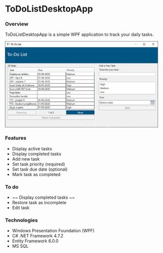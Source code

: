 # ToDoListDesktopApp

### Overview
ToDoListDesktopApp is a simple WPF application to track your daily tasks.

![AppScreenshot](./Images/2020-05-27%2016_53_05-To-Do%20List.jpg)

### Features
* Display active tasks
* Display completed tasks
* Add new task
* Set task priority (required)
* Set task due date (optional)
* Mark task as completed

### To do
* ~~ Display completed tasks ~~
* Restore task as incomplete
* Edit task

### Technologies
* Windows Presentation Foundation (WPF)
* C# .NET Framework 4.7.2
* Entity Framework 6.0.0
* MS SQL
